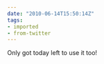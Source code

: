 ```yaml
---
date: "2010-06-14T15:50:14Z"
tags:
- imported
- from-twitter
---
```

Only got today left to use it too\!
